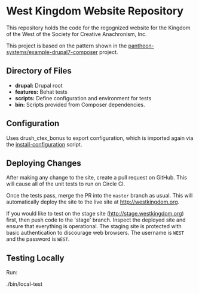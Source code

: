 West Kingdom Website Repository
===============================

This repository holds the code for the regognized website for the
Kingdom of the West of the Society for Creative Anachronism, Inc.

This project is based on the pattern shown in the [pantheon-systems/example-drupal7-composer](https://github.com/pantheon-systems/example-drupal7-composer) project.


Directory of Files
------------------

-  **drupal:** Drupal root
-  **features:** Behat tests
-  **scripts:** Define configuration and environment for tests
-  **bin:** Scripts provided from Composer dependencies.


Configuration
-------------

Uses drush_ctex_bonus to export configuration, which is imported again via the [install-configuration](https://github.com/westkingdom/website/blob/master/scripts/install-configuration) script.


Deploying Changes
-----------------

After making any change to the site, create a pull request on GitHub. This will cause all of the unit tests to run on Circle CI.

Once the tests pass, merge the PR into the `master` branch as usual. This will automatically deploy the site to the live site at http://westkingdom.org. 

If you would like to test on the stage site (http://stage.westkingdom.org) first, then push code to the 'stage' branch. Inspect the deployed site and ensure that everything is operational. The staging site is protected with basic authentication to discourage web browsers. The username is `WEST` and the password is `WEST`.

Testing Locally
---------------

Run:

./bin/local-test


